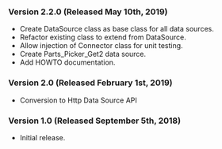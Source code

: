 ### Version 2.2.0 (Released May 10th, 2019)
* Create DataSource class as base class for all data sources.
* Refactor existing class to extend from DataSource.
* Allow injection of Connector class for unit testing.
* Create Parts_Picker_Get2 data source.
* Add HOWTO documentation.

### Version 2.0 (Released February 1st, 2019)
* Conversion to Http Data Source API

### Version 1.0 (Released September 5th, 2018)
* Initial release.